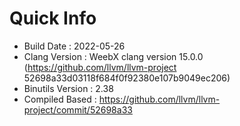 # Quick Info
* Build Date : 2022-05-26
* Clang Version : WeebX clang version 15.0.0 (https://github.com/llvm/llvm-project 52698a33d03118f684f0f92380e107b9049ec206)
* Binutils Version : 2.38
* Compiled Based : https://github.com/llvm/llvm-project/commit/52698a33
